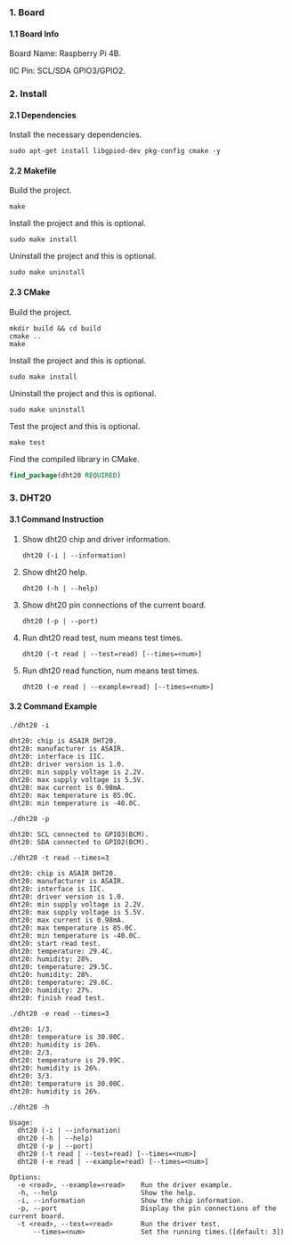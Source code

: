 ### 1. Board

#### 1.1 Board Info

Board Name: Raspberry Pi 4B.

IIC Pin: SCL/SDA GPIO3/GPIO2.

### 2. Install

#### 2.1 Dependencies

Install the necessary dependencies.

```shell
sudo apt-get install libgpiod-dev pkg-config cmake -y
```

#### 2.2 Makefile

Build the project.

```shell
make
```

Install the project and this is optional.

```shell
sudo make install
```

Uninstall the project and this is optional.

```shell
sudo make uninstall
```

#### 2.3 CMake

Build the project.

```shell
mkdir build && cd build 
cmake .. 
make
```

Install the project and this is optional.

```shell
sudo make install
```

Uninstall the project and this is optional.

```shell
sudo make uninstall
```

Test the project and this is optional.

```shell
make test
```

Find the compiled library in CMake. 

```cmake
find_package(dht20 REQUIRED)
```

### 3. DHT20

#### 3.1 Command Instruction

1. Show dht20 chip and driver information.

   ```shell
   dht20 (-i | --information)
   ```

2. Show dht20 help.

   ```shell
   dht20 (-h | --help)
   ```

3. Show dht20 pin connections of the current board.

   ```shell
   dht20 (-p | --port)
   ```

4. Run dht20 read test, num means test times. 

   ```shell
   dht20 (-t read | --test=read) [--times=<num>]
   ```

5. Run dht20 read function, num means test times.

   ```shell
   dht20 (-e read | --example=read) [--times=<num>]
   ```

#### 3.2 Command Example

```shell
./dht20 -i

dht20: chip is ASAIR DHT20.
dht20: manufacturer is ASAIR.
dht20: interface is IIC.
dht20: driver version is 1.0.
dht20: min supply voltage is 2.2V.
dht20: max supply voltage is 5.5V.
dht20: max current is 0.98mA.
dht20: max temperature is 85.0C.
dht20: min temperature is -40.0C.
```

```shell
./dht20 -p

dht20: SCL connected to GPIO3(BCM).
dht20: SDA connected to GPIO2(BCM).
```

```shell
./dht20 -t read --times=3

dht20: chip is ASAIR DHT20.
dht20: manufacturer is ASAIR.
dht20: interface is IIC.
dht20: driver version is 1.0.
dht20: min supply voltage is 2.2V.
dht20: max supply voltage is 5.5V.
dht20: max current is 0.98mA.
dht20: max temperature is 85.0C.
dht20: min temperature is -40.0C.
dht20: start read test.
dht20: temperature: 29.4C.
dht20: humidity: 28%.
dht20: temperature: 29.5C.
dht20: humidity: 28%.
dht20: temperature: 29.6C.
dht20: humidity: 27%.
dht20: finish read test.
```

```shell
./dht20 -e read --times=3

dht20: 1/3.
dht20: temperature is 30.00C.
dht20: humidity is 26%.
dht20: 2/3.
dht20: temperature is 29.99C.
dht20: humidity is 26%.
dht20: 3/3.
dht20: temperature is 30.00C.
dht20: humidity is 26%.
```

```shell
./dht20 -h

Usage:
  dht20 (-i | --information)
  dht20 (-h | --help)
  dht20 (-p | --port)
  dht20 (-t read | --test=read) [--times=<num>]
  dht20 (-e read | --example=read) [--times=<num>]

Options:
  -e <read>, --example=<read>    Run the driver example.
  -h, --help                     Show the help.
  -i, --information              Show the chip information.
  -p, --port                     Display the pin connections of the current board.
  -t <read>, --test=<read>       Run the driver test.
      --times=<num>              Set the running times.([default: 3])
```

